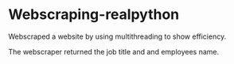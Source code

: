 # Webscraping-realpython

Webscraped a website by using multithreading to show efficiency. 


The webscraper returned the job title and and employees name.
